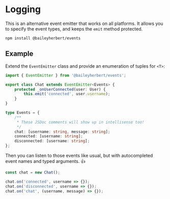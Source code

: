 # Logging

This is an alternative event emitter that works on all platforms. It allows you to specify the event types, and keeps
the `emit` method protected.

```
npm install @baileyherbert/events
```

## Example

Extend the `EventEmitter` class and provide an enumeration of tuples for `<T>`:

```ts
import { EventEmitter } from '@baileyherbert/events';

export class Chat extends EventEmitter<Events> {
	protected _onUserConnected(user: User) {
		this.emit('connected', user.username);
	}
}

type Events = {
	/**
	 * These JSDoc comments will show up in intellisense too!
	 */
	chat: [username: string, message: string];
	connected: [username: string];
	disconnected: [username: string];
};
```

Then you can listen to those events like usual, but with autocompleted event names and typed arguments. 👍

```ts
const chat = new Chat();

chat.on('connected', username => {});
chat.on('disconnected', username => {});
chat.on('chat', (username, message) => {});
```

